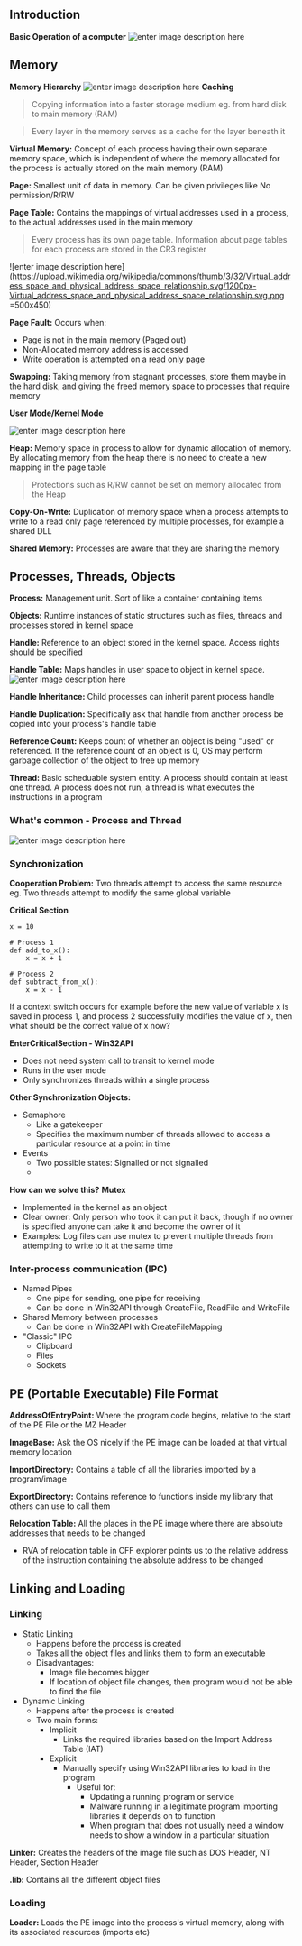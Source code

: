 

## Introduction

**Basic Operation of a computer**
![enter image description here](https://pxt.azureedge.net/blob/e644eb8aa2a44b1732aca811f598ab695b43420a/static/courses/csintro/algorithms/inputs-process-outputs.png)

## Memory
**Memory Hierarchy**
![enter image description here](https://images.computerhistory.org/revonline/images/500004956.jpg?w=400)
**Caching**
> Copying information into a faster storage medium eg. from hard disk to main memory (RAM)

> Every layer in the memory serves as a cache for the layer beneath it

**Virtual Memory:** Concept of each process having their own separate memory space, which is independent of where the memory allocated for the process is actually stored on the main memory (RAM)

**Page:** Smallest unit of data in memory. Can be given privileges like No permission/R/RW

**Page Table:** Contains the mappings of virtual addresses used in a process, to the actual addresses used in the main memory
> Every process has its own page table. Information about page tables for each process are stored in the CR3 register
> 
![enter image description here](https://upload.wikimedia.org/wikipedia/commons/thumb/3/32/Virtual_address_space_and_physical_address_space_relationship.svg/1200px-Virtual_address_space_and_physical_address_space_relationship.svg.png =500x450)

**Page Fault:** 
Occurs when:

 - Page is not in the main memory (Paged out)
 - Non-Allocated memory address is accessed
 - Write operation is attempted on a read only page

**Swapping:** Taking memory from stagnant processes, store them maybe in the hard disk, and giving the freed memory space to processes that require memory


**User Mode/Kernel Mode**

![enter image description here](https://gabrieletolomei.files.wordpress.com/2013/10/memory_layout.jpg)

**Heap:** Memory space in process to allow for dynamic allocation of memory. By allocating memory from the heap there is no need to create a new mapping in the page table
> Protections such as R/RW cannot be set on memory allocated from the Heap

**Copy-On-Write:** Duplication of memory space when a process attempts to write to a read only page referenced by multiple processes, for example a shared DLL

**Shared Memory:** Processes are aware that they are sharing the memory

## Processes, Threads, Objects
**Process:** Management unit. Sort of like a container containing items

**Objects:** Runtime instances of static structures such as files, threads and processes stored in kernel space

**Handle:** Reference to an object stored in the kernel space. Access rights should be specified

**Handle Table:** Maps handles in user space to object in kernel space. 
![enter image description here](https://qph.fs.quoracdn.net/main-qimg-0fca3f679c15b5420dc9b78088aa218a)

**Handle Inheritance:** Child processes can inherit parent process handle

**Handle Duplication:** Specifically ask that handle from another process be copied into your process's handle table

**Reference Count:** Keeps count of whether an object is being "used" or referenced. If the reference count of an object is 0, OS may perform garbage collection of the object to free up memory

**Thread:** Basic scheduable system entity. A process should contain at least one thread. A process does not run, a thread is what executes the instructions in a program

### What's common - Process and Thread

![enter image description here](https://www.cs.uic.edu/~jbell/CourseNotes/OperatingSystems/images/Chapter4/4_01_ThreadDiagram.jpg)

### Synchronization
**Cooperation Problem:** Two threads attempt to access the same resource
eg. Two threads attempt to modify the same global variable

**Critical Section**

    x = 10
    
    # Process 1
    def add_to_x():
	    x = x + 1
	
	# Process 2
	def subtract_from_x():
		x = x - 1
If a context switch occurs for example before the new value of variable x is saved in process 1, and process 2 successfully modifies the value of x, then what should be the correct value of x now?

**EnterCriticalSection - Win32API**
* Does not need system call to transit to kernel mode
* Runs in the user mode
* Only synchronizes threads within a single process

**Other Synchronization Objects:**
* Semaphore
	* Like a gatekeeper
	* Specifies the maximum number of threads allowed to access a particular resource at a point in time
* Events
	* Two possible states: Signalled or not signalled
	* 
 	    

**How can we solve this?**
**Mutex**
* Implemented in the kernel as an object
* Clear owner: Only person who took it can put it back, though if no owner is specified anyone can take it and become the owner of it
* Examples: Log files can use mutex to prevent multiple threads from attempting to write to it at the same time




### Inter-process communication (IPC)
* Named Pipes
	* One pipe for sending, one pipe for receiving
	* Can be done in Win32API through CreateFile, ReadFile and WriteFile
* Shared Memory between processes
	* Can be done in Win32API with CreateFileMapping
* "Classic" IPC
	* Clipboard
	* Files
	* Sockets

## PE (Portable Executable) File Format
**AddressOfEntryPoint:** Where the program code begins, relative to the start of the PE File or the MZ Header

**ImageBase:** Ask the OS nicely if the PE image can be loaded at that virtual memory location

**ImportDirectory:** Contains a table of all the libraries imported by a program/image

**ExportDirectory:** Contains reference to functions inside my library that others can use to call them

**Relocation Table:** All the places in the PE image where there are absolute addresses that needs to be changed
* RVA of relocation table in CFF explorer points us to the relative address of the instruction containing the absolute address to be changed 	

## Linking and Loading
### Linking
* Static Linking
	* Happens before the process is created
	* Takes all the object files and links them to form an executable
	* Disadvantages:
		* Image file becomes bigger
		* If location of object file changes, then program would not be able to find the file
* Dynamic Linking
	* Happens after the process is created
	* Two main forms:
		* Implicit
			* Links the required libraries based on the Import Address Table (IAT)
		* Explicit
			* Manually specify using Win32API libraries to load in the program
				* Useful for:
					* Updating a running program or service
					* Malware running in a legitimate program importing libraries it depends on to 		function
					* When program that does not usually need a window needs to show a window in a particular situation
					
**Linker:** Creates the headers of the image file such as DOS Header, NT Header, Section Header

**.lib:** Contains all the different object files

### Loading
**Loader:** Loads the PE image into the process's virtual memory, along with its associated resources (imports etc)
 
 
<!--stackedit_data:
eyJoaXN0b3J5IjpbLTg2OTIxMDkxMiwzNzA0MzgzMDgsLTc4NT
A2Mzc4MywtMjI5NDI2NzQ0LDE2MDUyMTE3NzgsMTg3NDcyMjAx
NywxMjE0MTg0MDczXX0=
-->